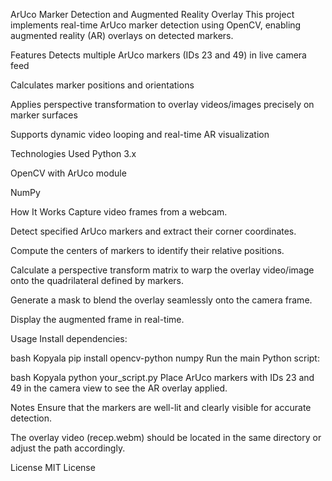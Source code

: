 ArUco Marker Detection and Augmented Reality Overlay
This project implements real-time ArUco marker detection using OpenCV, enabling augmented reality (AR) overlays on detected markers.

Features
Detects multiple ArUco markers (IDs 23 and 49) in live camera feed

Calculates marker positions and orientations

Applies perspective transformation to overlay videos/images precisely on marker surfaces

Supports dynamic video looping and real-time AR visualization

Technologies Used
Python 3.x

OpenCV with ArUco module

NumPy

How It Works
Capture video frames from a webcam.

Detect specified ArUco markers and extract their corner coordinates.

Compute the centers of markers to identify their relative positions.

Calculate a perspective transform matrix to warp the overlay video/image onto the quadrilateral defined by markers.

Generate a mask to blend the overlay seamlessly onto the camera frame.

Display the augmented frame in real-time.

Usage
Install dependencies:

bash
Kopyala
pip install opencv-python numpy
Run the main Python script:

bash
Kopyala
python your_script.py
Place ArUco markers with IDs 23 and 49 in the camera view to see the AR overlay applied.

Notes
Ensure that the markers are well-lit and clearly visible for accurate detection.

The overlay video (recep.webm) should be located in the same directory or adjust the path accordingly.

License
MIT License


